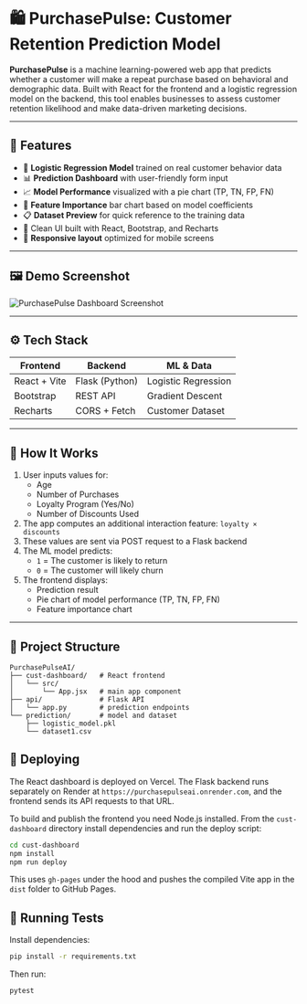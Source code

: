 # 🛍️ PurchasePulse: Customer Retention Prediction Model

**PurchasePulse** is a machine learning-powered web app that predicts whether a customer will make a repeat purchase based on behavioral and demographic data. Built with React for the frontend and a logistic regression model on the backend, this tool enables businesses to assess customer retention likelihood and make data-driven marketing decisions.

---

## 🚀 Features

- 🧠 **Logistic Regression Model** trained on real customer behavior data  
- 📊 **Prediction Dashboard** with user-friendly form input  
- 📈 **Model Performance** visualized with a pie chart (TP, TN, FP, FN)  
- 🧮 **Feature Importance** bar chart based on model coefficients  
- 📋 **Dataset Preview** for quick reference to the training data
- 🎨 Clean UI built with React, Bootstrap, and Recharts
- 📱 **Responsive layout** optimized for mobile screens

---

## 🖼️ Demo Screenshot

![PurchasePulse Dashboard Screenshot](https://via.placeholder.com/1000x500?text=Demo+Screenshot)

---

## ⚙️ Tech Stack

| Frontend        | Backend         | ML & Data              |
|-----------------|------------------|------------------------|
| React + Vite    | Flask (Python)   | Logistic Regression    |
| Bootstrap       | REST API         | Gradient Descent       |
| Recharts        | CORS + Fetch     | Customer Dataset       |

---

## 🧪 How It Works

1. User inputs values for:
   - Age
   - Number of Purchases
   - Loyalty Program (Yes/No)
   - Number of Discounts Used  
2. The app computes an additional interaction feature: `loyalty × discounts`  
3. These values are sent via POST request to a Flask backend  
4. The ML model predicts:
   - `1` = The customer is likely to return  
   - `0` = The customer will likely churn  
5. The frontend displays:
   - Prediction result  
   - Pie chart of model performance (TP, TN, FP, FN)  
   - Feature importance chart  

---

## 📂 Project Structure


```
PurchasePulseAI/
├── cust-dashboard/   # React frontend
│   └── src/
│       └── App.jsx   # main app component
├── api/              # Flask API
│   └── app.py        # prediction endpoints
└── prediction/       # model and dataset
    ├── logistic_model.pkl
    └── dataset1.csv
```

## 🚀 Deploying

The React dashboard is deployed on Vercel. The Flask backend runs separately on
Render at `https://purchasepulseai.onrender.com`, and the frontend sends its API
requests to that URL.

To build and publish the frontend you need Node.js installed. From the
`cust-dashboard` directory install dependencies and run the deploy script:

```bash
cd cust-dashboard
npm install
npm run deploy
```

This uses `gh-pages` under the hood and pushes the compiled Vite app in the
`dist` folder to GitHub Pages.

## 🧪 Running Tests

Install dependencies:

```bash
pip install -r requirements.txt
```

Then run:

```bash
pytest
```
